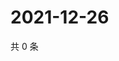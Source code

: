 # 2021-12-26

共 0 条

<!-- BEGIN WEIBO -->
<!-- 最后更新时间 Sun Dec 26 2021 19:11:32 GMT+0800 (China Standard Time) -->

<!-- END WEIBO -->
